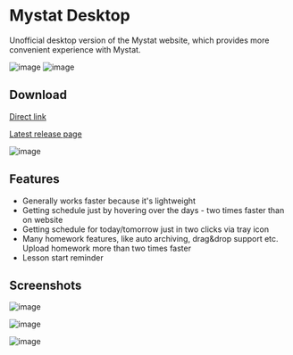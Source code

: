 # Mystat Desktop
Unofficial desktop version of the Mystat website, which provides more convenient experience with Mystat. 

![image](https://img.shields.io/badge/platform-windows-blue)
![image](https://img.shields.io/github/v/release/BeloMaximka/MystatDesktopWpf?color=green&label=version)

## Download
[Direct link](https://github.com/BeloMaximka/MystatDesktopWpf/releases/latest/download/MystatDesktop.zip)

[Latest release page](https://github.com/BeloMaximka/MystatDesktopWpf/releases/latest/)

![image](https://user-images.githubusercontent.com/29953103/212164237-e62652e9-a09b-4b86-a15f-7c2b59fa0b28.png)

## Features
- Generally works faster because it's lightweight
- Getting schedule just by hovering over the days - two times faster than on website
- Getting schedule for today/tomorrow just in two clicks via tray icon
- Many homework features, like auto archiving, drag&drop support etc. Upload homework more than two times faster
- Lesson start reminder

## Screenshots

![image](https://user-images.githubusercontent.com/29953103/212167224-972ee3eb-46b4-4961-aef7-7679ef4b8f65.png)

![image](https://user-images.githubusercontent.com/29953103/212167661-9fe287b9-eb97-4188-aad5-25084fafaff0.png)

![image](https://user-images.githubusercontent.com/29953103/212168109-b8e1778e-2e52-4235-ad1b-4521a884249b.png)

